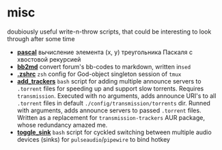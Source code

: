 # misc
doubiously useful write-n-throw scripts, that could be interesting to look through after some time

* [**pascal**](pascal/) вычисление элемента (x, y) треугольника Паскаля с хвостовой рекурсией
* [**bb2md**](bb2md/) convert forum's bb-codes to markdown, written in`sed`
* [**.zshrc**](.zshrc) `zsh` config for God-object singleton session of `tmux`
* [**add_trackers**](add_trackers) `bash` script for adding multiple announce servers to `.torrent` files for speeding up and support slow torrents. Requires `transmission`. Executed with no arguments, adds announce URI's to all `.torrent` files in default `./config/transmission/torrents` dir. Runned with arguments, adds announce servers to passed `.torrent` files. Written as a replacement for `transmission-trackers` AUR package, whose redundancy amazed me.
* [**toggle_sink**](toggle_sink) `bash` script for cyckled switching between multiple audio devices (sinks) for `pulseaudio`/`pipewire` to bind hotkey

